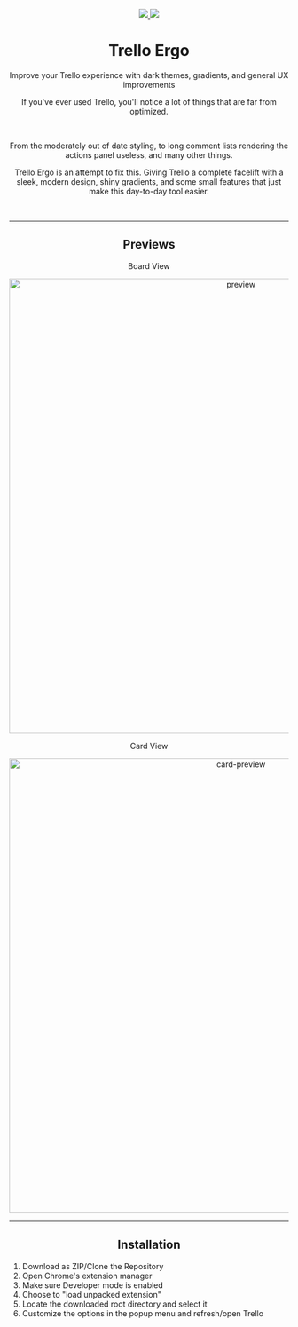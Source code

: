 <p align="center">
  <a href="">
    <img src="https://img.shields.io/github/release/Sepshun/trello-ergo.svg?style=for-the-badge" />
  </a>
  <a href="">
    <img src="https://img.shields.io/github/issues/detail/last-update/Sepshun/trello-ergo/979.svg?style=for-the-badge" />
  </a>
</p>

<h1 align="center">Trello Ergo</h1>
<p align="center">Improve your Trello experience with dark themes, gradients, and general UX improvements</p>

<p align="center">If you've ever used Trello, you'll notice a lot of things that are far from optimized.</p> <br>
<p align="center">From the moderately out of date styling, to long comment lists rendering the actions panel useless, and many other things.</p>
<p align="center">Trello Ergo is an attempt to fix this. Giving Trello a complete facelift with a sleek, modern design, shiny gradients, and some small features that just make this day-to-day tool easier.</p>

<br>

---

<h2 align="center">Previews</h2>
<p align="center">Board View</p>
<p align="center"><img src="https://i.imgur.com/ENdsY6C.png" alt="preview" width="820"/></p>
<p align="center">Card View</p>
<p align="center"><img src="https://i.imgur.com/2VpcWG7.png" alt="card-preview" width="820"/></p>


---

<h2 align="center">Installation</h2>
<ol width="500px">
  <li>Download as ZIP/Clone the Repository</li>
  <li>Open Chrome's extension manager</li>
  <li>Make sure Developer mode is enabled</li>
  <li>Choose to "load unpacked extension"</li>
  <li>Locate the downloaded root directory and select it</li>
  <li>Customize the options in the popup menu and refresh/open Trello</li>
</ol>
